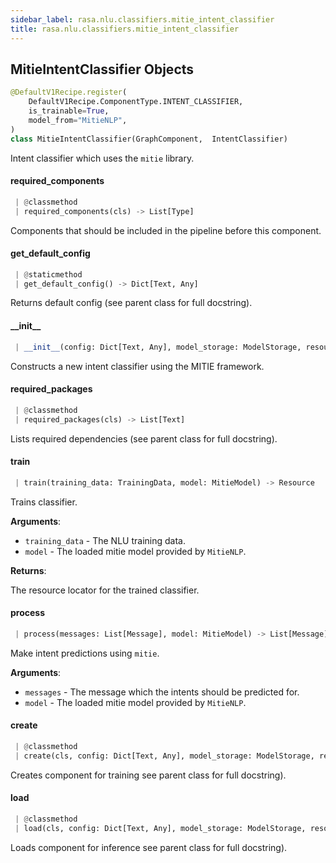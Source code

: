 ```yaml
---
sidebar_label: rasa.nlu.classifiers.mitie_intent_classifier
title: rasa.nlu.classifiers.mitie_intent_classifier
---
```

## MitieIntentClassifier Objects

```python
@DefaultV1Recipe.register(
    DefaultV1Recipe.ComponentType.INTENT_CLASSIFIER,
    is_trainable=True,
    model_from="MitieNLP",
)
class MitieIntentClassifier(GraphComponent,  IntentClassifier)
```

Intent classifier which uses the `mitie` library.

#### required\_components

```python
 | @classmethod
 | required_components(cls) -> List[Type]
```

Components that should be included in the pipeline before this component.

#### get\_default\_config

```python
 | @staticmethod
 | get_default_config() -> Dict[Text, Any]
```

Returns default config (see parent class for full docstring).

#### \_\_init\_\_

```python
 | __init__(config: Dict[Text, Any], model_storage: ModelStorage, resource: Resource, clf: Optional["mitie.text_categorizer"] = None) -> None
```

Constructs a new intent classifier using the MITIE framework.

#### required\_packages

```python
 | @classmethod
 | required_packages(cls) -> List[Text]
```

Lists required dependencies (see parent class for full docstring).

#### train

```python
 | train(training_data: TrainingData, model: MitieModel) -> Resource
```

Trains classifier.

**Arguments**:

- `training_data` - The NLU training data.
- `model` - The loaded mitie model provided by `MitieNLP`.
  

**Returns**:

  The resource locator for the trained classifier.

#### process

```python
 | process(messages: List[Message], model: MitieModel) -> List[Message]
```

Make intent predictions using `mitie`.

**Arguments**:

- `messages` - The message which the intents should be predicted for.
- `model` - The loaded mitie model provided by `MitieNLP`.

#### create

```python
 | @classmethod
 | create(cls, config: Dict[Text, Any], model_storage: ModelStorage, resource: Resource, execution_context: ExecutionContext) -> MitieIntentClassifier
```

Creates component for training see parent class for full docstring).

#### load

```python
 | @classmethod
 | load(cls, config: Dict[Text, Any], model_storage: ModelStorage, resource: Resource, execution_context: ExecutionContext, **kwargs: Any, ,) -> MitieIntentClassifier
```

Loads component for inference see parent class for full docstring).

